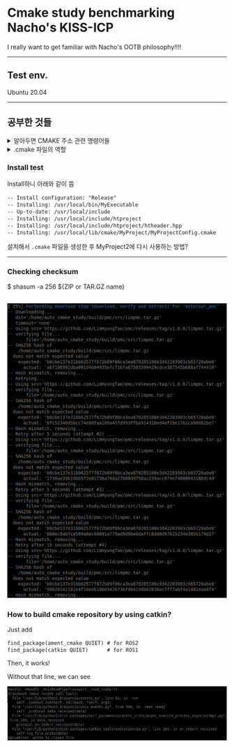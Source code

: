 # Cmake study benchmarking Nacho's KISS-ICP

I really want to get familiar with Nacho's OOTB philosophy!!!!

---

## Test env.

Ubuntu 20.04

---
## 공부한 것들

<details>
<summary>알아두면 CMAKE 주소 관련 명령어들</summary>

`include(GNUInstallDirs)`을 CMakeLists.txt에 추가해야 함.

* 추가 하기 전 

```angular2html
CMAKE_CURRENT_LIST_DIR in CMakeLists.txt /home/shapelim/git/cmake_auto_include_study
CMAKE_SOURCE_DIR: /home/shapelim/git/cmake_auto_include_study
CMAKE_BINARY_DIR: /home/shapelim/git/cmake_auto_include_study/build
CMAKE_CURRENT_SOURCE_DIR: /home/shapelim/git/cmake_auto_include_study
CMAKE_CURRENT_BINARY_DIR: /home/shapelim/git/cmake_auto_include_study/build
CMAKE_CURRENT_LIST_DIR: /home/shapelim/git/cmake_auto_include_study
CMAKE_CURRENT_LIST_FILE: /home/shapelim/git/cmake_auto_include_study/CMakeLists.txt
CMAKE_INSTALL_PREFIX: /usr/local
CMAKE_INSTALL_LIBDIR: 
CMAKE_INSTALL_INCLUDEDIR: 
PROJECT_SOURCE_DIR: /home/shapelim/git/cmake_auto_include_study
PROJECT_BINARY_DIR: /home/shapelim/git/cmake_auto_include_study/build
```

* 추가 후

```commandline
CMAKE_CURRENT_LIST_DIR in CMakeLists.txt /home/shapelim/git/cmake_auto_include_study
CMAKE_SOURCE_DIR: /home/shapelim/git/cmake_auto_include_study
CMAKE_BINARY_DIR: /home/shapelim/git/cmake_auto_include_study/build
CMAKE_CURRENT_SOURCE_DIR: /home/shapelim/git/cmake_auto_include_study
CMAKE_CURRENT_BINARY_DIR: /home/shapelim/git/cmake_auto_include_study/build
CMAKE_CURRENT_LIST_DIR: /home/shapelim/git/cmake_auto_include_study
CMAKE_CURRENT_LIST_FILE: /home/shapelim/git/cmake_auto_include_study/CMakeLists.txt
CMAKE_INSTALL_PREFIX: /usr/local
CMAKE_INSTALL_LIBDIR: lib
CMAKE_INSTALL_INCLUDEDIR: include
PROJECT_SOURCE_DIR: /home/shapelim/git/cmake_auto_include_study
PROJECT_BINARY_DIR: /home/shapelim/git/cmake_auto_include_study/build
```

</details>

<details>
<summary>.cmake 파일의 역할</summary>

1. 프로젝트 설정:

프로젝트의 이름, 버전, 요구되는 최소 CMake 버전 등을 정의합니다.
예: project(MyProject), cmake_minimum_required(VERSION 3.10)

2. 컴파일 및 링크 설정:

소스 파일과 헤더 파일을 추가하고, 컴파일 옵션과 링크 옵션을 설정합니다.
예: add_executable(MyExecutable ${SOURCES}), target_link_libraries(MyExecutable MyLibrary)

3. 패키지 찾기:

find_package 명령어를 사용하여 필요한 외부 패키지를 찾습니다.
예: find_package(OpenCV REQUIRED)

4. 빌드 디렉토리 설정:

빌드 아티팩트의 출력 디렉토리를 설정합니다.
예: set(CMAKE_RUNTIME_OUTPUT_DIRECTORY ${CMAKE_BINARY_DIR}/bin)

5. 설치 규칙:

install 명령어를 사용하여 빌드된 파일을 시스템의 특정 위치에 설치합니다.
예: install(TARGETS MyExecutable DESTINATION /usr/local/bin)

6. 패키지 구성 파일 생성:

패키지 구성 파일을 생성하여 다른 프로젝트에서 패키지를 쉽게 찾을 수 있도록 합니다.
예: configure_package_config_file(...
</details>


### Install test

Install하니 아래와 같이 뜸

```commandline
-- Install configuration: "Release"
-- Installing: /usr/local/bin/MyExecutable
-- Up-to-date: /usr/local/include
-- Installing: /usr/local/include/htproject
-- Installing: /usr/local/include/htproject/htheader.hpp
-- Installing: /usr/local/lib/cmake/MyProject/MyProjectConfig.cmake
```

설치해서 `.cmake` 파일을 생성한 후 MyProject2에 다시 사용하는 방법?


---

### Checking checksum

$ shasum -a 256 ${ZIP or TAR.GZ name}

![weird_error](materials/hash_miss_matching.png)
---


### How to build cmake repository by using catkin?

Just add

```
find_package(ament_cmake QUIET) # for ROS2
find_package(catkin QUIET)      # for ROS1
```

Then, it works!

Without that line, we can see


![catkin_build_error](materials/catkin_build_error.png)
